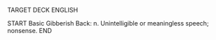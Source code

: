 TARGET DECK
ENGLISH

START
Basic
Gibberish
Back: n. Unintelligible or meaningless speech; nonsense.
END
